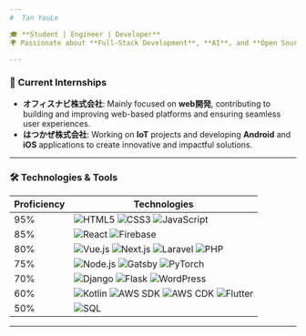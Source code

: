 ```yaml
---
#  Tan YouLe 

🎓 **Student | Engineer | Developer**   
🌍 Passionate about **Full-Stack Development**, **AI**, and **Open Source Contributions**  

---
```


### 🌟 **Current Internships**

- **オフィスナビ株式会社**: Mainly focused on **web開発**, contributing to building and improving web-based platforms and ensuring seamless user experiences.  
- **はつかぜ株式会社**: Working on **IoT** projects and developing **Android** and **iOS** applications to create innovative and impactful solutions.  

---

### 🛠️ Technologies & Tools

| **Proficiency** | **Technologies**                                                                                         |
|------------------|---------------------------------------------------------------------------------------------------------|
| 95%             | ![HTML5](https://img.shields.io/badge/-HTML5-E34F26?logo=html5&logoColor=white&style=flat) ![CSS3](https://img.shields.io/badge/-CSS3-1572B6?logo=css3&logoColor=white&style=flat) ![JavaScript](https://img.shields.io/badge/-JavaScript-F7DF1E?logo=javascript&logoColor=black&style=flat) |
| 85%             | ![React](https://img.shields.io/badge/-React-61DAFB?logo=react&logoColor=black&style=flat) ![Firebase](https://img.shields.io/badge/-Firebase-FFCA28?logo=firebase&logoColor=black&style=flat) |
| 80%             | ![Vue.js](https://img.shields.io/badge/-Vue.js-4FC08D?logo=vue.js&logoColor=white&style=flat) ![Next.js](https://img.shields.io/badge/-Next.js-000000?logo=next.js&logoColor=white&style=flat) ![Laravel](https://img.shields.io/badge/-Laravel-FF2D20?logo=laravel&logoColor=white&style=flat) ![PHP](https://img.shields.io/badge/-PHP-777BB4?logo=php&logoColor=white&style=flat) |
| 75%             | ![Node.js](https://img.shields.io/badge/-Node.js-339933?logo=node.js&logoColor=white&style=flat) ![Gatsby](https://img.shields.io/badge/-Gatsby-663399?logo=gatsby&logoColor=white&style=flat) ![PyTorch](https://img.shields.io/badge/-PyTorch-EE4C2C?logo=pytorch&logoColor=white&style=flat) |
| 70%             | ![Django](https://img.shields.io/badge/-Django-092E20?logo=django&logoColor=white&style=flat) ![Flask](https://img.shields.io/badge/-Flask-000000?logo=flask&logoColor=white&style=flat) ![WordPress](https://img.shields.io/badge/-WordPress-21759B?logo=wordpress&logoColor=white&style=flat) |
| 60%             | ![Kotlin](https://img.shields.io/badge/-Kotlin-0095D5?logo=kotlin&logoColor=white&style=flat) ![AWS SDK](https://img.shields.io/badge/-AWS%20SDK-FF9900?logo=amazonaws&logoColor=white&style=flat) ![AWS CDK](https://img.shields.io/badge/-AWS%20CDK-FF9900?logo=amazonaws&logoColor=white&style=flat) ![Flutter](https://img.shields.io/badge/-Flutter-02569B?logo=flutter&logoColor=white&style=flat) |
| 50%             | ![SQL](https://img.shields.io/badge/-SQL-4479A1?logo=databricks&logoColor=white&style=flat) |![Google Cloud](https://img.shields.io/badge/-Google%20Cloud-4285F4?logo=google-cloud&logoColor=white&style=flat)

---

